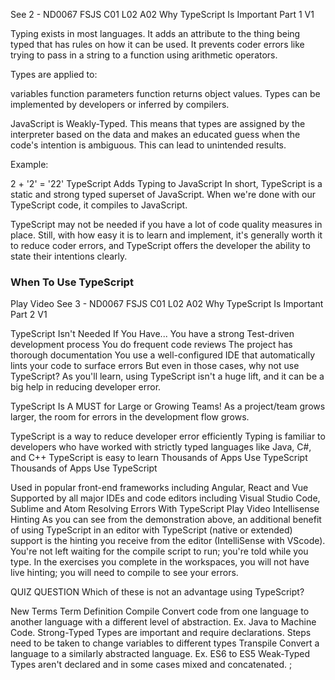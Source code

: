 See
2 - ND0067 FSJS C01 L02 A02 Why TypeScript Is Important Part 1 V1

Typing exists in most languages. It adds an attribute to the thing being typed that has rules on how it can be used. It prevents coder errors like trying to pass in a string to a function using arithmetic operators.

Types are applied to:

variables
function parameters
function returns
object values.
Types can be implemented by developers or inferred by compilers.

JavaScript is Weakly-Typed.
This means that types are assigned by the interpreter based on the data and makes an educated guess when the code's intention is ambiguous. This can lead to unintended results.

Example:

2 + '2' = '22' 
TypeScript Adds Typing to JavaScript
In short, TypeScript is a static and strong typed superset of JavaScript. When we're done with our TypeScript code, it compiles to JavaScript.

TypeScript may not be needed if you have a lot of code quality measures in place. Still, with how easy it is to learn and implement, it's generally worth it to reduce coder errors, and TypeScript offers the developer the ability to state their intentions clearly.

### When To Use TypeScript

Play Video
See 3 - ND0067 FSJS C01 L02 A02 Why TypeScript Is Important Part 2 V1

TypeScript Isn't Needed If You Have...
You have a strong Test-driven development process
You do frequent code reviews
The project has thorough documentation
You use a well-configured IDE that automatically lints your code to surface errors
But even in those cases, why not use TypeScript? As you'll learn, using TypeScript isn't a huge lift, and it can be a big help in reducing developer error.

TypeScript Is A MUST for Large or Growing Teams!
As a project/team grows larger, the room for errors in the development flow grows.

TypeScript is a way to reduce developer error efficiently
Typing is familiar to developers who have worked with strictly typed languages like Java, C#, and C++
TypeScript is easy to learn
Thousands of Apps Use TypeScript
Thousands of Apps Use TypeScript

Used in popular front-end frameworks including Angular, React and Vue
Supported by all major IDEs and code editors including Visual Studio Code, Sublime and Atom
Resolving Errors With TypeScript
Play Video
Intellisense Hinting
As you can see from the demonstration above, an additional benefit of using TypeScript in an editor with TypeScript (native or extended) support is the hinting you receive from the editor (IntelliSense with VScode). You're not left waiting for the compile script to run; you're told while you type. In the exercises you complete in the workspaces, you will not have live hinting; you will need to compile to see your errors.

QUIZ QUESTION
Which of these is not an advantage using TypeScript?





New Terms
Term	Definition
Compile	Convert code from one language to another language with a different level of abstraction. Ex. Java to Machine Code.
Strong-Typed	Types are important and require declarations. Steps need to be taken to change variables to different types
Transpile	Convert a language to a similarly abstracted language. Ex. ES6 to ES5
Weak-Typed	Types aren't declared and in some cases mixed and concatenated.
;